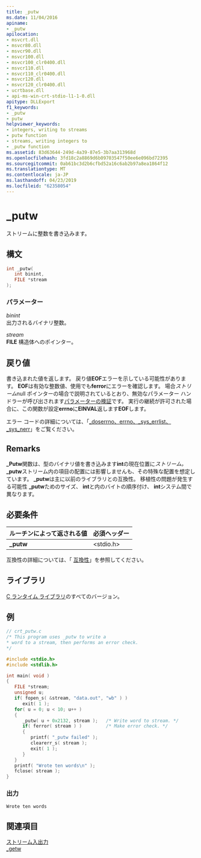 ```yaml
---
title: _putw
ms.date: 11/04/2016
apiname:
- _putw
apilocation:
- msvcrt.dll
- msvcr80.dll
- msvcr90.dll
- msvcr100.dll
- msvcr100_clr0400.dll
- msvcr110.dll
- msvcr110_clr0400.dll
- msvcr120.dll
- msvcr120_clr0400.dll
- ucrtbase.dll
- api-ms-win-crt-stdio-l1-1-0.dll
apitype: DLLExport
f1_keywords:
- _putw
- putw
helpviewer_keywords:
- integers, writing to streams
- putw function
- streams, writing integers to
- _putw function
ms.assetid: 83d63644-249d-4a39-87e5-3b7aa313968d
ms.openlocfilehash: 3fd18c2a8869d6b09703547f50ee6e096bd72395
ms.sourcegitcommit: 0ab61bc3d2b6cfbd52a16c6ab2b97a8ea1864f12
ms.translationtype: MT
ms.contentlocale: ja-JP
ms.lasthandoff: 04/23/2019
ms.locfileid: "62358054"
---
```

# <a name="putw"></a>_putw

ストリームに整数を書き込みます。

## <a name="syntax"></a>構文

```C
int _putw(
   int binint,
   FILE *stream
);
```

### <a name="parameters"></a>パラメーター

*binint*<br/>
出力されるバイナリ整数。

*stream*<br/>
**FILE** 構造体へのポインター。

## <a name="return-value"></a>戻り値

書き込まれた値を返します。 戻り値**EOF**エラーを示している可能性があります。 **EOF**は有効な整数値、使用でも**ferror**にエラーを確認します。 場合*ストリーム*null ポインターの場合で説明されているとおり、無効なパラメーター ハンドラーが呼び出されます[パラメーターの検証](../../c-runtime-library/parameter-validation.md)です。 実行の継続が許可された場合に、この関数が設定**errno**に**EINVAL**返します**EOF**します。

エラー コードの詳細については、「[_doserrno、errno、_sys_errlist、_sys_nerr](../../c-runtime-library/errno-doserrno-sys-errlist-and-sys-nerr.md)」をご覧ください。

## <a name="remarks"></a>Remarks

**_Putw**関数は、型のバイナリ値を書き込みます**int**の現在位置に*ストリーム。* **_putw**ストリーム内の項目の配置には影響しませんも、その特殊な配置を想定しています。 **_putw**は主に以前のライブラリとの互換性。 移植性の問題が発生する可能性 **_putw**ためのサイズ、 **int**と内のバイトの順序付け、 **int**システム間で異なります。

## <a name="requirements"></a>必要条件

|ルーチンによって返される値|必須ヘッダー|
|-------------|---------------------|
|**_putw**|\<stdio.h>|

互換性の詳細については、「 [互換性](../../c-runtime-library/compatibility.md)」を参照してください。

## <a name="libraries"></a>ライブラリ

[C ランタイム ライブラリ](../../c-runtime-library/crt-library-features.md)のすべてのバージョン。

## <a name="example"></a>例

```C
// crt_putw.c
/* This program uses _putw to write a
* word to a stream, then performs an error check.
*/

#include <stdio.h>
#include <stdlib.h>

int main( void )
{
   FILE *stream;
   unsigned u;
   if( fopen_s( &stream, "data.out", "wb" ) )
      exit( 1 );
   for( u = 0; u < 10; u++ )
   {
      _putw( u + 0x2132, stream );   /* Write word to stream. */
      if( ferror( stream ) )         /* Make error check. */
      {
         printf( "_putw failed" );
         clearerr_s( stream );
         exit( 1 );
      }
   }
   printf( "Wrote ten words\n" );
   fclose( stream );
}
```

### <a name="output"></a>出力

```Output
Wrote ten words
```

## <a name="see-also"></a>関連項目

[ストリーム入出力](../../c-runtime-library/stream-i-o.md)<br/>
[_getw](getw.md)<br/>
